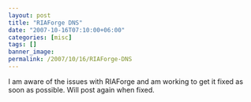 ```yaml
---
layout: post
title: "RIAForge DNS"
date: "2007-10-16T07:10:00+06:00"
categories: [misc]
tags: []
banner_image: 
permalink: /2007/10/16/RIAForge-DNS
---
```


I am aware of the issues with RIAForge and am working to get it fixed as soon as possible. Will post again when fixed.